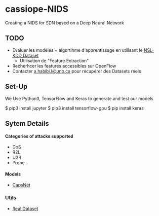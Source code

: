 # cassiope-NIDS
Creating a NIDS for SDN based on a Deep Neural Network

## TODO

* Evaluer les modèles + algortihme d'apprentissage en utilisant le [NSL-KDD Dataset][NSL-KDD]
  * Utilisation de "Feature Extraction"
* Recherhcer les features accessibles sur OpenFlow
* Contacter a.habibi.l@unb.ca pour récupérer des Datasets réels

## Set-Up

We Use Python3, TensorFlow and Keras to generate and test our models

 $ pip3 install jupyter
 $ pip3 install tensorflow-gpu
 $ pip install keras
 
 
## Sytem Details

#### Categories of attacks supported ####
* DoS
* R2L
* U2R
* Probe

#### Models ####
* [CapsNet][CapsNet]


### Utils
* [Real Dataset][Datasets]



[NSL-KDD]: https://kdd.ics.uci.edu/databases/kddcup99/kddcup99.html
[CapsNet]: https://github.com/XifengGuo/CapsNet-Keras
[Datasets]: http://www.unb.ca/cic/datasets/index.html
